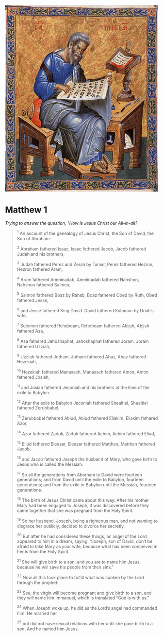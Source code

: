 <img class="intro-right" src="../images/art-matthew.jpg">

# Matthew 1

*Trying to answer the question, "How is Jesus Christ our All-in-all?*

><sup>1</sup> An account of the genealogy of Jesus Christ, the Son of David, the Son of Abraham: 
>
><sup>2</sup> Abraham fathered Isaac, Isaac fathered Jacob, Jacob fathered Judah and his brothers, 
>
><sup>3</sup> Judah fathered Perez and Zerah by Tamar, Perez fathered Hezron, Hezron fathered Aram, 
>
><sup>4</sup> Aram fathered Amminadab, Amminadab fathered Nahshon, Nahshon fathered Salmon, 
>
><sup>5</sup> Salmon fathered Boaz by Rahab, Boaz fathered Obed by Ruth, Obed fathered Jesse, 
>
><sup>6</sup> and Jesse fathered King David. David fathered Solomon by Uriah’s wife, 
>
><sup>7</sup> Solomon fathered Rehoboam, Rehoboam fathered Abijah, Abijah fathered Asa, 
>
><sup>8</sup> Asa fathered Jehoshaphat, Jehoshaphat fathered Joram, Joram fathered Uzziah, 
>
><sup>9</sup> Uzziah fathered Jotham, Jotham fathered Ahaz, Ahaz fathered Hezekiah, 
>
><sup>10</sup> Hezekiah fathered Manasseh, Manasseh fathered Amon, Amon fathered Josiah, 
>
><sup>11</sup> and Josiah fathered Jeconiah and his brothers at the time of the exile to Babylon. 
>
><sup>12</sup> After the exile to Babylon Jeconiah fathered Shealtiel, Shealtiel fathered Zerubbabel, 
>
><sup>13</sup> Zerubbabel fathered Abiud, Abiud fathered Eliakim, Eliakim fathered Azor, 
>
><sup>14</sup> Azor fathered Zadok, Zadok fathered Achim, Achim fathered Eliud, 
>
><sup>15</sup> Eliud fathered Eleazar, Eleazar fathered Matthan, Matthan fathered Jacob, 
>
><sup>16</sup> and Jacob fathered Joseph the husband of Mary, who gave birth to Jesus who is called the Messiah. 
>
><sup>17</sup> So all the generations from Abraham to David were fourteen generations; and from David until the exile to Babylon, fourteen generations; and from the exile to Babylon until the Messiah, fourteen generations. 
>
><sup>18</sup> The birth of Jesus Christ came about this way: After his mother Mary had been engaged to Joseph, it was discovered before they came together that she was pregnant from the Holy Spirit. 
>
><sup>19</sup> So her husband, Joseph, being a righteous man, and not wanting to disgrace her publicly, decided to divorce her secretly. 
>
><sup>20</sup> But after he had considered these things, an angel of the Lord appeared to him in a dream, saying, “Joseph, son of David, don’t be afraid to take Mary as your wife, because what has been conceived in her is from the Holy Spirit. 
>
><sup>21</sup> She will give birth to a son, and you are to name him Jesus, because he will save his people from their sins.” 
>
><sup>22</sup> Now all this took place to fulfill what was spoken by the Lord through the prophet: 
>
><sup>23</sup> See, the virgin will become pregnant and give birth to a son, and they will name him Immanuel, which is translated “God is with us.” 
>
><sup>24</sup> When Joseph woke up, he did as the Lord’s angel had commanded him. He married her 
>
><sup>25</sup> but did not have sexual relations with her until she gave birth to a son. And he named him Jesus.
